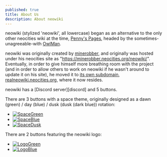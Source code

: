 ```yaml
---
published: true
title: About Us
description: About neowiki
---
```


neowiki (stylized 'neowiki', all lowercase) began as an alternative to the only other neocities wiki at the time,
[Penny's Pages](//thewikion.neocities.org/wiki/), headed by the sometimes-unagreeable-with [OwlMan](//owlman.neocities.org).

neowiki was originally created by [minerobber](//minerobber.neocities.org), and originally was hosted under his neocities site
as "https://minerobber.neocities.org/neowiki/". Eventually, in order to give himself more breathing room with the project (and
in order to allow others to work on neowiki if he wasn't around to update it on his site), he moved it to [its own subdomain](https://github.com/MineRobber9000/neowiki/pull/14),
[realneowiki.neocities.org](//neocities.org/site/realneowiki), where it now resides.

neowiki has a [Discord server][discord] and 5 buttons.

There are 3 buttons with a space theme, originally designed as a dawn (green) / day (blue) / dusk (dusk (dark blue)) rotation:

 - [![SpaceGreen](/buttons/spacegreen.gif)](/buttons/spacegreen.gif)
 - [![SpaceBlue](/buttons/spaceblue.gif)](/buttons/spaceblue.gif)
 - [![SpaceDusk](/buttons/spacedusk.gif)](/buttons/spacedusk.gif)

There are 2 buttons featuring the neowiki logo:

 - [![LogoGreen](/buttons/logogreen.gif)](/buttons/logogreen.gif)
 - [![LogoBlue](/buttons/logoblue.gif)](/buttons/logoblue.gif)
